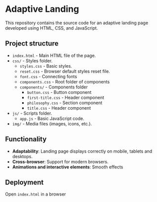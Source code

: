 # Adaptive Landing

This repository contains the source code for an adaptive landing page developed using HTML, CSS, and JavaScript.

## Project structure

- `index.html` - Main HTML file of the page.
- `css/` - Styles folder.
  - `styles.css` - Basic styles.
  - `reset.css` - Browser default styles reset file.
  - `font.css` - Connecting fonts
  - `components.css` - Root folder of components
  - `components/` - Components folder
    - `button.css` - Button component
    - `first-title.css` - Header component
    - `philosophy.css` - Section component
    - `title.css` - Header component
- `js/` - Scripts folder.
  - `app.js` - Basic JavaScript code.
- `img/` - Media files (images, icons, etc.).

## Functionality

- **Adaptability**: Landing page displays correctly on mobile, tablets and desktops.
- **Cross-browser**: Support for modern browsers.
- **Animations and interactive elements**: Smooth effects

## Deployment

Open `index.html` in a browser
